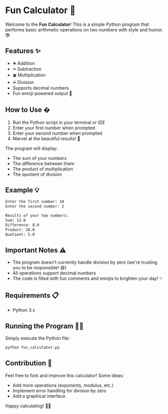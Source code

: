 # Fun Calculator 🎉

Welcome to the **Fun Calculator**! This is a simple Python program that performs basic arithmetic operations on two numbers with style and humor. 😎

## Features ✨

- ➕ Addition
- ➖ Subtraction
- ✖️ Multiplication
- ➗ Division
- Supports decimal numbers
- Fun emoji-powered output 🎉

## How to Use �

1. Run the Python script in your terminal or IDE
2. Enter your first number when prompted
3. Enter your second number when prompted
4. Marvel at the beautiful results! 🥳

The program will display:
- The sum of your numbers
- The difference between them
- The product of multiplication
- The quotient of division

## Example 💡

```bash
Enter the first number: 10
Enter the second number: 2

Results of your two numbers:
Sum: 12.0
Difference: 8.0
Product: 20.0
Quotient: 5.0
```

## Important Notes ⚠️

- The program doesn't currently handle division by zero (we're trusting you to be responsible! 😅)
- All operations support decimal numbers
- The code is filled with fun comments and emojis to brighten your day! ✨

## Requirements 📋

- Python 3.x

## Running the Program 🏃‍♂️

Simply execute the Python file:

```bash
python fun_calculator.py
```

## Contribution 🤝

Feel free to fork and improve this calculator! Some ideas:
- Add more operations (exponents, modulus, etc.)
- Implement error handling for division by zero
- Add a graphical interface

Happy calculating! 🧮💖
